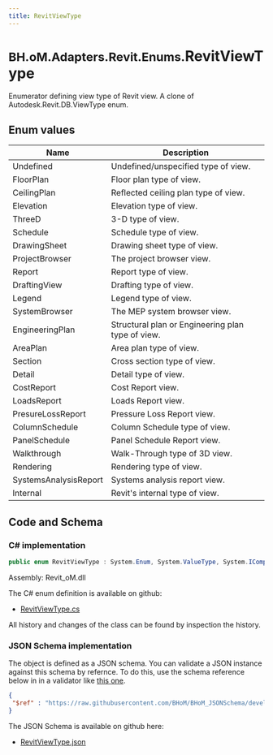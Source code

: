 ```yaml
---
title: RevitViewType
---
```


# <small>BH.oM.Adapters.Revit.Enums.</small>**RevitViewType**

Enumerator defining view type of Revit view. A clone of Autodesk.Revit.DB.ViewType enum.

## Enum values

| Name            | Description                                                    |
|-----------------|----------------------------------------------------------------|
| Undefined |  Undefined/unspecified type of view.  |
| FloorPlan |  Floor plan type of view.  |
| CeilingPlan |  Reflected ceiling plan type of view.  |
| Elevation |  Elevation type of view.  |
| ThreeD |  3-D type of view.  |
| Schedule |  Schedule type of view.  |
| DrawingSheet |  Drawing sheet type of view.  |
| ProjectBrowser |  The project browser view.  |
| Report |  Report type of view.  |
| DraftingView |  Drafting type of view.  |
| Legend |  Legend type of view.  |
| SystemBrowser |  The MEP system browser view.  |
| EngineeringPlan |  Structural plan or Engineering plan type of view.  |
| AreaPlan |  Area plan type of view.  |
| Section |  Cross section type of view.  |
| Detail |  Detail type of view.  |
| CostReport |  Cost Report view.  |
| LoadsReport |  Loads Report view.  |
| PresureLossReport |  Pressure Loss Report view.  |
| ColumnSchedule |  Column Schedule type of view.  |
| PanelSchedule |  Panel Schedule Report view.  |
| Walkthrough |  Walk-Through type of 3D view.  |
| Rendering |  Rendering type of view.  |
| SystemsAnalysisReport |  Systems analysis report view.  |
| Internal |  Revit's internal type of view.  |


## Code and Schema

### C# implementation

``` C# title="C#"
public enum RevitViewType : System.Enum, System.ValueType, System.IComparable, System.ISpanFormattable, System.IFormattable, System.IConvertible
```

Assembly: Revit_oM.dll

The C# enum definition is available on github:

- [RevitViewType.cs](https://github.com/BHoM/Revit_Toolkit/blob/develop/Revit_oM/Enums\RevitViewType.cs)

All history and changes of the class can be found by inspection the history.
### JSON Schema implementation

The object is defined as a JSON schema. You can validate a JSON instance against this schema by refernce. To do this, use the schema reference below in in a validator like [this one](https://www.jsonschemavalidator.net/).

``` json title="JSON Schema"
{
 "$ref" : "https://raw.githubusercontent.com/BHoM/BHoM_JSONSchema/develop/Revit_oM/Enums/RevitViewType.json"
}
```

The JSON Schema is available on github here:

- [RevitViewType.json](https://github.com/BHoM/BHoM_JSONSchema/blob/develop/Revit_oM/Enums/RevitViewType.json)
